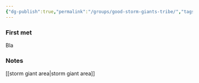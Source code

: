 ```yaml
---
{"dg-publish":true,"permalink":"/groups/good-storm-giants-tribe/","tags":["group"],"noteIcon":"group"}
---
```


### First met
Bla
### Notes
[[storm giant area\|storm giant area]]